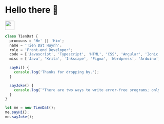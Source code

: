 # Hello there 👋

<img src="https://media.giphy.com/media/WUlplcMpOCEmTGBtBW/giphy.gif" width="30">

```typescript
class TienDat {
  pronouns = 'He' || 'Him';
  name = 'Tien Dat Huynh';
  role = 'Front-end Developer';
  code = ['Javascript', 'Typescript', 'HTML', 'CSS', 'Angular', 'Ionic', 'NodeJS', 'Tailwindcss', 'Astro'];
  misc = ['Java', 'Krita', 'Inkscape', 'Figma', 'Wordpress', 'Arduino'];

  sayHi() {
    console.log('Thanks for dropping by.');
  }

  sayJoke() {
    console.log(`"There are two ways to write error-free programs; only the third works." - Alan J. Perlis`);
  }
}

let me = new TienDat();
me.sayHi();
me.sayJoke();
```



